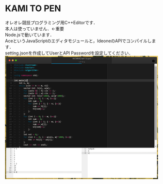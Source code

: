 # KAMI TO PEN
オレオレ競技プログラミング用C++Editorです．  
本人は使っていません．←重要  
Node.jsで動いています．  
AceというJavaScriptのエディタモジュールと，IdeoneのAPIでコンパイルします．  
setting.jsonを作成してUserとAPI Passwordを設定してください．
![スクリーンショット](screen_shot.png)
